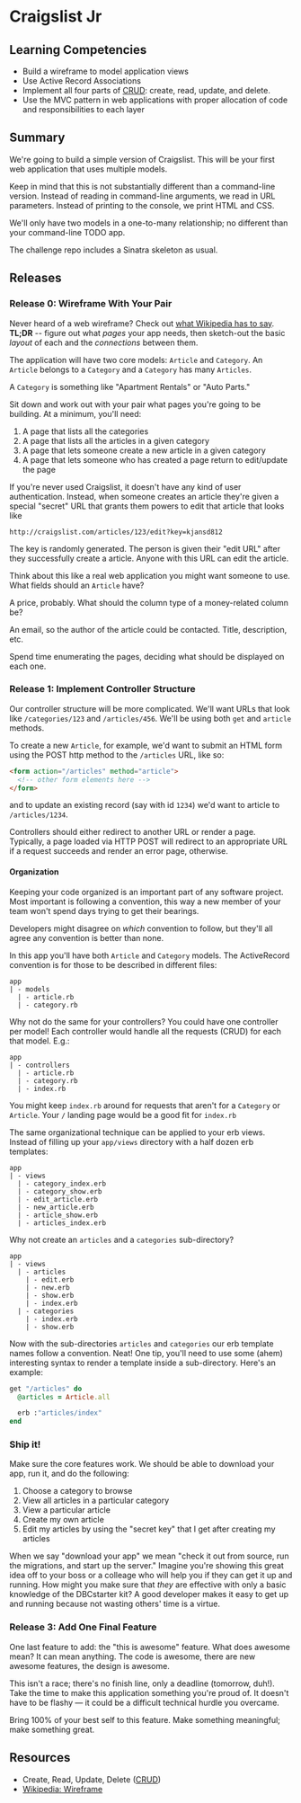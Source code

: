 # Craigslist Jr

## Learning Competencies

* Build a wireframe to model application views
* Use Active Record Associations
* Implement all four parts of [CRUD][]: create, read, update, and delete.
* Use the MVC pattern in web applications with proper allocation of code and responsibilities to each layer

## Summary

We're going to build a simple version of Craigslist.  This will be your first
web application that uses multiple models.

Keep in mind that this is not substantially different than a command-line
version.  Instead of reading in command-line arguments, we read in URL
parameters.  Instead of printing to the console, we print HTML and CSS.

We'll only have two models in a one-to-many relationship; no different than
your command-line TODO app.

The challenge repo includes a Sinatra skeleton as usual.

## Releases

### Release 0: Wireframe With Your Pair

Never heard of a web wireframe? Check out [what Wikipedia has to
say][wireframe]. **TL;DR** -- figure out what *pages* your app needs, then
sketch-out the basic *layout* of each and the *connections* between them.

The application will have two core models: `Article` and `Category`.  An `Article`
belongs to a `Category` and a `Category` has many `Articles`.

A `Category` is something like "Apartment Rentals" or "Auto Parts."

Sit down and work out with your pair what pages you're going to be building.
At a minimum, you'll need:

1. A page that lists all the categories
2. A page that lists all the articles in a given category
3. A page that lets someone create a new article in a given category
4. A page that lets someone who has created a page return to edit/update the page

If you're never used Craigslist, it doesn't have any kind of user
authentication.  Instead, when someone creates an article they're given a special
"secret" URL that grants them powers to edit that article that looks like

```text
http://craigslist.com/articles/123/edit?key=kjansd812
```

The key is randomly generated.  The person is given their "edit URL" after they
successfully create a article.  Anyone with this URL can edit the article.

Think about this like a real web application you might want someone to use.
What fields should an `Article` have?

A price, probably.  What should the column type of a money-related column be?

An email, so the author of the article could be contacted.  Title, description, etc.

Spend time enumerating the pages, deciding what should be displayed on each
one.

### Release 1: Implement Controller Structure

Our controller structure will be more complicated.  We'll want URLs that look
like `/categories/123` and `/articles/456`.  We'll be using both `get` and `article`
methods.

To create a new `Article`, for example, we'd want to submit an HTML form using the
POST http method to the `/articles` URL, like so:

```html
<form action="/articles" method="article">
  <!-- other form elements here -->
</form>
```

and to update an existing record (say with id `1234`) we'd want to article to
`/articles/1234`.

Controllers should either redirect to another URL or render a page.  Typically,
a page loaded via HTTP POST will redirect to an appropriate URL if a request
succeeds and render an error page, otherwise.

#### Organization

Keeping your code organized is an important part of any software project. Most
important is following a convention, this way a new member of your team won't
spend days trying to get their bearings.

Developers might disagree on _which_ convention to follow, but they'll all
agree any convention is better than none.

In this app you'll have both `Article` and `Category` models. The ActiveRecord
convention is for those to be described in different files:

```text
app
| - models
  | - article.rb
  | - category.rb
```

Why not do the same for your controllers? You could have one controller per
model! Each controller would handle all the requests (CRUD) for each that
model. E.g.:


```text
app
| - controllers
  | - article.rb
  | - category.rb
  | - index.rb
```

You might keep `index.rb` around for requests that aren't for a `Category` or
`Article`. Your `/` landing page would be a good fit for `index.rb`

The same organizational technique can be applied to your erb views. Instead of
filling up your `app/views` directory with a half dozen erb templates:

```text
app
| - views
  | - category_index.erb
  | - category_show.erb
  | - edit_article.erb
  | - new_article.erb
  | - article_show.erb
  | - articles_index.erb
```

Why not create an `articles` and a `categories` sub-directory?

```text
app
| - views
  | - articles
    | - edit.erb
    | - new.erb
    | - show.erb
    | - index.erb
  | - categories
    | - index.erb
    | - show.erb
```

Now with the sub-directories `articles` and `categories` our erb template names
follow a convention. Neat! One tip, you'll need to use some (ahem) interesting
syntax to render a template inside a sub-directory. Here's an example:

```ruby
get "/articles" do
  @articles = Article.all

  erb :"articles/index"
end
```

### Ship it!

Make sure the core features work.  We should be able to download your app, run
it, and do the following:

1. Choose a category to browse
2. View all articles in a particular category
3. View a particular article
4. Create my own article
5. Edit my articles by using the "secret key" that I get after creating my articles

When we say "download your app" we mean "check it out from source, run the
migrations, and start up the server."  Imagine you're showing this great idea
off to your boss or a colleage who will help you if they can get it up and
running.  How might you make sure that *they* are effective with only a basic
knowledge of the DBCstarter kit?  A good developer makes it easy to get up and
running because not wasting others' time is a virtue.

### Release 3: Add One Final Feature

One last feature to add: the "this is awesome" feature.  What does awesome
mean?  It can mean anything.  The code is awesome, there are new awesome
features, the design is awesome.

This isn't a race; there's no finish line, only a deadline (tomorrow, duh!).
Take the time to make this application something you're proud of.  It doesn't
have to be flashy &mdash; it could be a difficult technical hurdle you
overcame.

Bring 100% of your best self to this feature.  Make something meaningful; make
something great.

## Resources

* Create, Read, Update, Delete ([CRUD][])
* [Wikipedia: Wireframe][wireframe]

[CRUD]: http://en.wikipedia.org/wiki/Create,_read,_update_and_delete
[wireframe]: http://en.wikipedia.org/wiki/Website_wireframe
